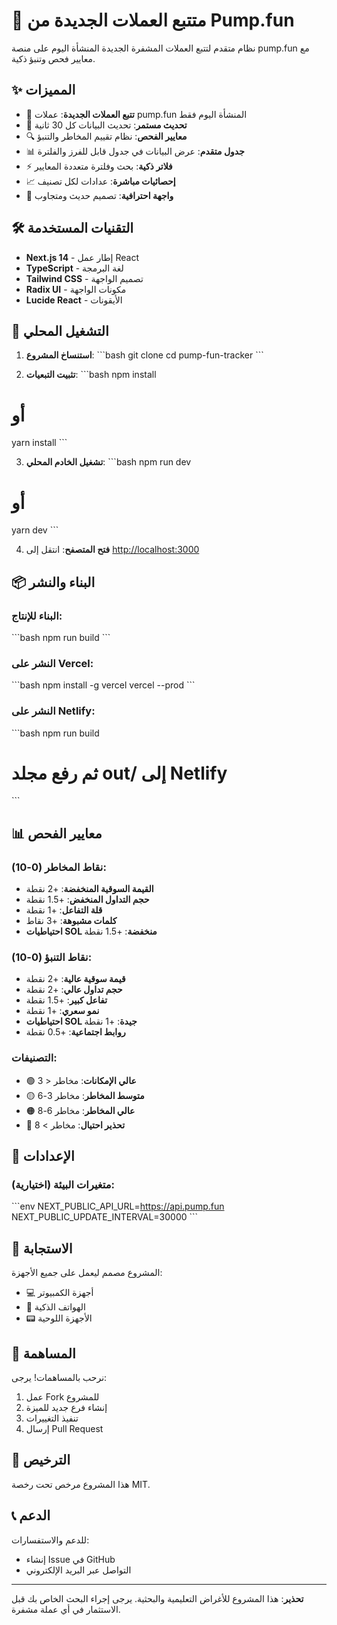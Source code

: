 # 🚀 متتبع العملات الجديدة من Pump.fun

نظام متقدم لتتبع العملات المشفرة الجديدة المنشأة اليوم على منصة pump.fun مع معايير فحص وتنبؤ ذكية.

## ✨ المميزات

- 🎯 **تتبع العملات الجديدة**: عملات pump.fun المنشأة اليوم فقط
- 🔄 **تحديث مستمر**: تحديث البيانات كل 30 ثانية
- 🔍 **معايير الفحص**: نظام تقييم المخاطر والتنبؤ
- 📊 **جدول متقدم**: عرض البيانات في جدول قابل للفرز والفلترة
- ⚡ **فلاتر ذكية**: بحث وفلترة متعددة المعايير
- 📈 **إحصائيات مباشرة**: عدادات لكل تصنيف
- 🎨 **واجهة احترافية**: تصميم حديث ومتجاوب

## 🛠️ التقنيات المستخدمة

- **Next.js 14** - إطار عمل React
- **TypeScript** - لغة البرمجة
- **Tailwind CSS** - تصميم الواجهة
- **Radix UI** - مكونات الواجهة
- **Lucide React** - الأيقونات

## 🚀 التشغيل المحلي

1. **استنساخ المشروع**:
\`\`\`bash
git clone <repository-url>
cd pump-fun-tracker
\`\`\`

2. **تثبيت التبعيات**:
\`\`\`bash
npm install
# أو
yarn install
\`\`\`

3. **تشغيل الخادم المحلي**:
\`\`\`bash
npm run dev
# أو
yarn dev
\`\`\`

4. **فتح المتصفح**: انتقل إلى [http://localhost:3000](http://localhost:3000)

## 📦 البناء والنشر

### البناء للإنتاج:
\`\`\`bash
npm run build
\`\`\`

### النشر على Vercel:
\`\`\`bash
npm install -g vercel
vercel --prod
\`\`\`

### النشر على Netlify:
\`\`\`bash
npm run build
# ثم رفع مجلد out/ إلى Netlify
\`\`\`

## 📊 معايير الفحص

### نقاط المخاطر (0-10):
- **القيمة السوقية المنخفضة**: +2 نقطة
- **حجم التداول المنخفض**: +1.5 نقطة
- **قلة التفاعل**: +1 نقطة
- **كلمات مشبوهة**: +3 نقاط
- **احتياطيات SOL منخفضة**: +1.5 نقطة

### نقاط التنبؤ (0-10):
- **قيمة سوقية عالية**: +2 نقطة
- **حجم تداول عالي**: +2 نقطة
- **تفاعل كبير**: +1.5 نقطة
- **نمو سعري**: +1 نقطة
- **احتياطيات SOL جيدة**: +1 نقطة
- **روابط اجتماعية**: +0.5 نقطة

### التصنيفات:
- 🟢 **عالي الإمكانات**: مخاطر < 3
- 🟡 **متوسط المخاطر**: مخاطر 3-6
- 🟠 **عالي المخاطر**: مخاطر 6-8
- 🔴 **تحذير احتيال**: مخاطر > 8

## 🔧 الإعدادات

### متغيرات البيئة (اختيارية):
\`\`\`env
NEXT_PUBLIC_API_URL=https://api.pump.fun
NEXT_PUBLIC_UPDATE_INTERVAL=30000
\`\`\`

## 📱 الاستجابة

المشروع مصمم ليعمل على جميع الأجهزة:
- 💻 أجهزة الكمبيوتر
- 📱 الهواتف الذكية
- 📟 الأجهزة اللوحية

## 🤝 المساهمة

نرحب بالمساهمات! يرجى:

1. عمل Fork للمشروع
2. إنشاء فرع جديد للميزة
3. تنفيذ التغييرات
4. إرسال Pull Request

## 📄 الترخيص

هذا المشروع مرخص تحت رخصة MIT.

## 📞 الدعم

للدعم والاستفسارات:
- إنشاء Issue في GitHub
- التواصل عبر البريد الإلكتروني

---

**تحذير**: هذا المشروع للأغراض التعليمية والبحثية. يرجى إجراء البحث الخاص بك قبل الاستثمار في أي عملة مشفرة.
